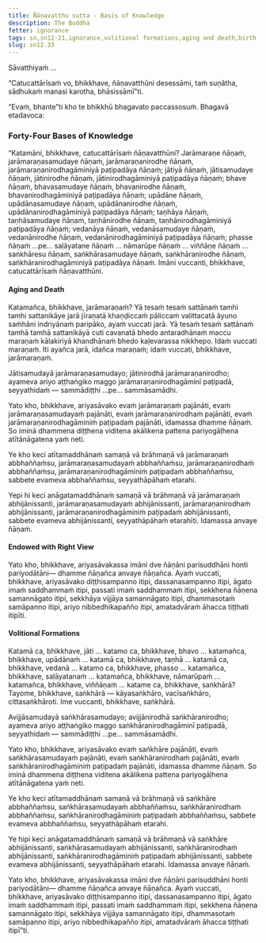 ```yaml
---
title: Ñāṇavatthu sutta - Basis of Knowledge
description: The Buddha
fetter: ignorance
tags: sn,sn12-21,ignorance,volitional formations,aging and death,birth,right view,four noble truths
slug: sn12.33
---
```


Sāvatthiyaṁ …

“Catucattārīsaṁ vo, bhikkhave, ñāṇavatthūni desessāmi, taṁ suṇātha, sādhukaṁ manasi karotha, bhāsissāmī”ti.

“Evaṁ, bhante”ti kho te bhikkhū bhagavato paccassosuṁ. Bhagavā etadavoca:

### Forty-Four Bases of Knowledge

“Katamāni, bhikkhave, catucattārīsaṁ ñāṇavatthūni? Jarāmaraṇe ñāṇaṁ, jarāmaraṇasamudaye ñāṇaṁ, jarāmaraṇanirodhe ñāṇaṁ, jarāmaraṇanirodhagāminiyā paṭipadāya ñāṇaṁ; jātiyā ñāṇaṁ, jātisamudaye ñāṇaṁ, jātinirodhe ñāṇaṁ, jātinirodhagāminiyā paṭipadāya ñāṇaṁ; bhave ñāṇaṁ, bhavasamudaye ñāṇaṁ, bhavanirodhe ñāṇaṁ, bhavanirodhagāminiyā paṭipadāya ñāṇaṁ; upādāne ñāṇaṁ, upādānasamudaye ñāṇaṁ, upādānanirodhe ñāṇaṁ, upādānanirodhagāminiyā paṭipadāya ñāṇaṁ; taṇhāya ñāṇaṁ, taṇhāsamudaye ñāṇaṁ, taṇhānirodhe ñāṇaṁ, taṇhānirodhagāminiyā paṭipadāya ñāṇaṁ; vedanāya ñāṇaṁ, vedanāsamudaye ñāṇaṁ, vedanānirodhe ñāṇaṁ, vedanānirodhagāminiyā paṭipadāya ñāṇaṁ; phasse ñāṇaṁ …pe… saḷāyatane ñāṇaṁ … nāmarūpe ñāṇaṁ … viññāṇe ñāṇaṁ … saṅkhāresu ñāṇaṁ, saṅkhārasamudaye ñāṇaṁ, saṅkhāranirodhe ñāṇaṁ, saṅkhāranirodhagāminiyā paṭipadāya ñāṇaṁ. Imāni vuccanti, bhikkhave, catucattārīsaṁ ñāṇavatthūni.

#### Aging and Death

Katamañca, bhikkhave, jarāmaraṇaṁ? Yā tesaṁ tesaṁ sattānaṁ tamhi tamhi sattanikāye jarā jīraṇatā khaṇḍiccaṁ pāliccaṁ valittacatā āyuno saṁhāni indriyānaṁ paripāko, ayaṁ vuccati jarā. Yā tesaṁ tesaṁ sattānaṁ tamhā tamhā sattanikāyā cuti cavanatā bhedo antaradhānaṁ maccu maraṇaṁ kālakiriyā khandhānaṁ bhedo kaḷevarassa nikkhepo. Idaṁ vuccati maraṇaṁ. Iti ayañca jarā, idañca maraṇaṁ; idaṁ vuccati, bhikkhave, jarāmaraṇaṁ.

Jātisamudayā jarāmaraṇasamudayo; jātinirodhā jarāmaraṇanirodho; ayameva ariyo aṭṭhaṅgiko maggo jarāmaraṇanirodhagāminī paṭipadā, seyyathidaṁ — sammādiṭṭhi …pe… sammāsamādhi.

Yato kho, bhikkhave, ariyasāvako evaṁ jarāmaraṇaṁ pajānāti, evaṁ jarāmaraṇasamudayaṁ pajānāti, evaṁ jarāmaraṇanirodhaṁ pajānāti, evaṁ jarāmaraṇanirodhagāminiṁ paṭipadaṁ pajānāti, idamassa dhamme ñāṇaṁ. So iminā dhammena diṭṭhena viditena akālikena pattena pariyogāḷhena atītānāgatena yaṁ neti.

Ye kho keci atītamaddhānaṁ samaṇā vā brāhmaṇā vā jarāmaraṇaṁ abbhaññaṁsu, jarāmaraṇasamudayaṁ abbhaññaṁsu, jarāmaraṇanirodhaṁ abbhaññaṁsu, jarāmaraṇanirodhagāminiṁ paṭipadaṁ abbhaññaṁsu, sabbete evameva abbhaññaṁsu, seyyathāpāhaṁ etarahi.

Yepi hi keci anāgatamaddhānaṁ samaṇā vā brāhmaṇā vā jarāmaraṇaṁ abhijānissanti, jarāmaraṇasamudayaṁ abhijānissanti, jarāmaraṇanirodhaṁ abhijānissanti, jarāmaraṇanirodhagāminiṁ paṭipadaṁ abhijānissanti, sabbete evameva abhijānissanti, seyyathāpāhaṁ etarahīti. Idamassa anvaye ñāṇaṁ.

#### Endowed with Right View

Yato kho, bhikkhave, ariyasāvakassa imāni dve ñāṇāni parisuddhāni honti pariyodātāni— dhamme ñāṇañca anvaye ñāṇañca. Ayaṁ vuccati, bhikkhave, ariyasāvako diṭṭhisampanno itipi, dassanasampanno itipi, āgato imaṁ saddhammaṁ itipi, passati imaṁ saddhammaṁ itipi, sekkhena ñāṇena samannāgato itipi, sekkhāya vijjāya samannāgato itipi, dhammasotaṁ samāpanno itipi, ariyo nibbedhikapañño itipi, amatadvāraṁ āhacca tiṭṭhati itipīti.

#### Volitional Formations

Katamā ca, bhikkhave, jāti … katamo ca, bhikkhave, bhavo … katamañca, bhikkhave, upādānaṁ … katamā ca, bhikkhave, taṇhā … katamā ca, bhikkhave, vedanā … katamo ca, bhikkhave, phasso … katamañca, bhikkhave, saḷāyatanaṁ … katamañca, bhikkhave, nāmarūpaṁ … katamañca, bhikkhave, viññāṇaṁ … katame ca, bhikkhave, saṅkhārā? Tayome, bhikkhave, saṅkhārā — kāyasaṅkhāro, vacīsaṅkhāro, cittasaṅkhāroti. Ime vuccanti, bhikkhave, saṅkhārā.

Avijjāsamudayā saṅkhārasamudayo; avijjānirodhā saṅkhāranirodho; ayameva ariyo aṭṭhaṅgiko maggo saṅkhāranirodhagāminī paṭipadā, seyyathidaṁ — sammādiṭṭhi …pe… sammāsamādhi.

Yato kho, bhikkhave, ariyasāvako evaṁ saṅkhāre pajānāti, evaṁ saṅkhārasamudayaṁ pajānāti, evaṁ saṅkhāranirodhaṁ pajānāti, evaṁ saṅkhāranirodhagāminiṁ paṭipadaṁ pajānāti, idamassa dhamme ñāṇaṁ. So iminā dhammena diṭṭhena viditena akālikena pattena pariyogāḷhena atītānāgatena yaṁ neti.

Ye kho keci atītamaddhānaṁ samaṇā vā brāhmaṇā vā saṅkhāre abbhaññaṁsu, saṅkhārasamudayaṁ abbhaññaṁsu, saṅkhāranirodhaṁ abbhaññaṁsu, saṅkhāranirodhagāminiṁ paṭipadaṁ abbhaññaṁsu, sabbete evameva abbhaññaṁsu, seyyathāpāhaṁ etarahi.

Ye hipi keci anāgatamaddhānaṁ samaṇā vā brāhmaṇā vā saṅkhāre abhijānissanti, saṅkhārasamudayaṁ abhijānissanti, saṅkhāranirodhaṁ abhijānissanti, saṅkhāranirodhagāminiṁ paṭipadaṁ abhijānissanti, sabbete evameva abhijānissanti, seyyathāpāhaṁ etarahi. Idamassa anvaye ñāṇaṁ.

Yato kho, bhikkhave, ariyasāvakassa imāni dve ñāṇāni parisuddhāni honti pariyodātāni— dhamme ñāṇañca anvaye ñāṇañca. Ayaṁ vuccati, bhikkhave, ariyasāvako diṭṭhisampanno itipi, dassanasampanno itipi, āgato imaṁ saddhammaṁ itipi, passati imaṁ saddhammaṁ itipi, sekkhena ñāṇena samannāgato itipi, sekkhāya vijjāya samannāgato itipi, dhammasotaṁ samāpanno itipi, ariyo nibbedhikapañño itipi, amatadvāraṁ āhacca tiṭṭhati itipī”ti.
